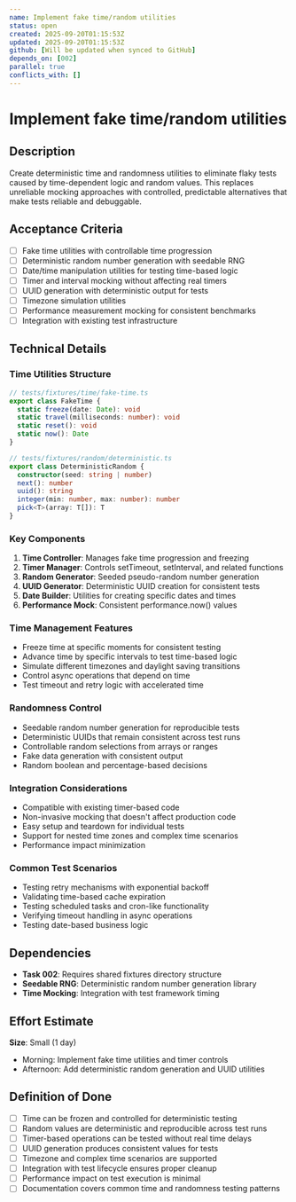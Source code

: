 ```yaml
---
name: Implement fake time/random utilities
status: open
created: 2025-09-20T01:15:53Z
updated: 2025-09-20T01:15:53Z
github: [Will be updated when synced to GitHub]
depends_on: [002]
parallel: true
conflicts_with: []
---
```


# Implement fake time/random utilities

## Description

Create deterministic time and randomness utilities to eliminate flaky tests
caused by time-dependent logic and random values. This replaces unreliable
mocking approaches with controlled, predictable alternatives that make tests
reliable and debuggable.

## Acceptance Criteria

- [ ] Fake time utilities with controllable time progression
- [ ] Deterministic random number generation with seedable RNG
- [ ] Date/time manipulation utilities for testing time-based logic
- [ ] Timer and interval mocking without affecting real timers
- [ ] UUID generation with deterministic output for tests
- [ ] Timezone simulation utilities
- [ ] Performance measurement mocking for consistent benchmarks
- [ ] Integration with existing test infrastructure

## Technical Details

### Time Utilities Structure

```typescript
// tests/fixtures/time/fake-time.ts
export class FakeTime {
  static freeze(date: Date): void
  static travel(milliseconds: number): void
  static reset(): void
  static now(): Date
}

// tests/fixtures/random/deterministic.ts
export class DeterministicRandom {
  constructor(seed: string | number)
  next(): number
  uuid(): string
  integer(min: number, max: number): number
  pick<T>(array: T[]): T
}
```

### Key Components

1. **Time Controller**: Manages fake time progression and freezing
2. **Timer Manager**: Controls setTimeout, setInterval, and related functions
3. **Random Generator**: Seeded pseudo-random number generation
4. **UUID Generator**: Deterministic UUID creation for consistent tests
5. **Date Builder**: Utilities for creating specific dates and times
6. **Performance Mock**: Consistent performance.now() values

### Time Management Features

- Freeze time at specific moments for consistent testing
- Advance time by specific intervals to test time-based logic
- Simulate different timezones and daylight saving transitions
- Control async operations that depend on time
- Test timeout and retry logic with accelerated time

### Randomness Control

- Seedable random number generation for reproducible tests
- Deterministic UUIDs that remain consistent across test runs
- Controllable random selections from arrays or ranges
- Fake data generation with consistent output
- Random boolean and percentage-based decisions

### Integration Considerations

- Compatible with existing timer-based code
- Non-invasive mocking that doesn't affect production code
- Easy setup and teardown for individual tests
- Support for nested time zones and complex time scenarios
- Performance impact minimization

### Common Test Scenarios

- Testing retry mechanisms with exponential backoff
- Validating time-based cache expiration
- Testing scheduled tasks and cron-like functionality
- Verifying timeout handling in async operations
- Testing date-based business logic

## Dependencies

- **Task 002**: Requires shared fixtures directory structure
- **Seedable RNG**: Deterministic random number generation library
- **Time Mocking**: Integration with test framework timing

## Effort Estimate

**Size**: Small (1 day)

- Morning: Implement fake time utilities and timer controls
- Afternoon: Add deterministic random generation and UUID utilities

## Definition of Done

- [ ] Time can be frozen and controlled for deterministic testing
- [ ] Random values are deterministic and reproducible across test runs
- [ ] Timer-based operations can be tested without real time delays
- [ ] UUID generation produces consistent values for tests
- [ ] Timezone and complex time scenarios are supported
- [ ] Integration with test lifecycle ensures proper cleanup
- [ ] Performance impact on test execution is minimal
- [ ] Documentation covers common time and randomness testing patterns
